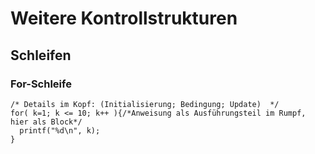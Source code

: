 # Weitere Kontrollstrukturen

## Schleifen

### For-Schleife

    /* Details im Kopf: (Initialisierung; Bedingung; Update)  */
    for( k=1; k <= 10; k++ ){/*Anweisung als Ausführungsteil im Rumpf, hier als Block*/
      printf("%d\n", k);
    }
    
    

